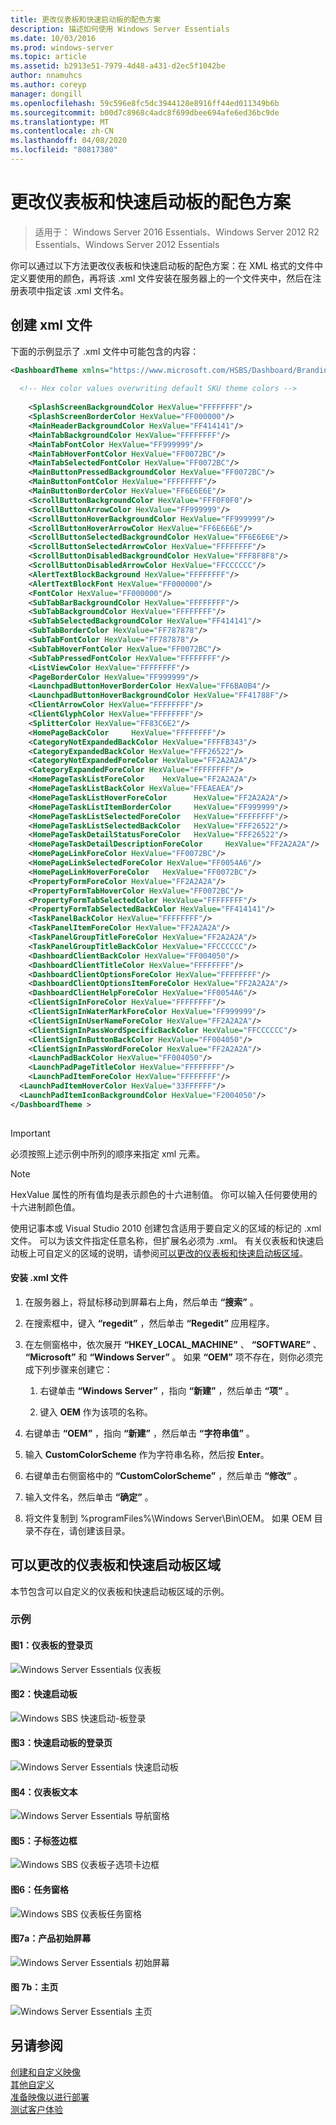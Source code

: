 ```yaml
---
title: 更改仪表板和快速启动板的配色方案
description: 描述如何使用 Windows Server Essentials
ms.date: 10/03/2016
ms.prod: windows-server
ms.topic: article
ms.assetid: b2913e51-7979-4d48-a431-d2ec5f1042be
author: nnamuhcs
ms.author: coreyp
manager: dongill
ms.openlocfilehash: 59c596e8fc5dc3944128e8916ff44ed011349b6b
ms.sourcegitcommit: b00d7c8968c4adc8f699dbee694afe6ed36bc9de
ms.translationtype: MT
ms.contentlocale: zh-CN
ms.lasthandoff: 04/08/2020
ms.locfileid: "80817380"
---
```

# <a name="change-the-color-scheme-of-the-dashboard-and-launchpad"></a>更改仪表板和快速启动板的配色方案

>适用于： Windows Server 2016 Essentials、Windows Server 2012 R2 Essentials、Windows Server 2012 Essentials

你可以通过以下方法更改仪表板和快速启动板的配色方案：在 XML 格式的文件中定义要使用的颜色，再将该 .xml 文件安装在服务器上的一个文件夹中，然后在注册表项中指定该 .xml 文件名。  
  
## <a name="create-the-xml-file"></a>创建 xml 文件  
 下面的示例显示了 .xml 文件中可能包含的内容：  
  
```xml  
<DashboardTheme xmlns="https://www.microsoft.com/HSBS/Dashboard/Branding/2010">  
  
  <!-- Hex color values overwriting default SKU theme colors -->  
  
    <SplashScreenBackgroundColor HexValue="FFFFFFFF"/>  
    <SplashScreenBorderColor HexValue="FF000000"/>  
    <MainHeaderBackgroundColor HexValue="FF414141"/>  
    <MainTabBackgroundColor HexValue="FFFFFFFF"/>  
    <MainTabFontColor HexValue="FF999999"/>  
    <MainTabHoverFontColor HexValue="FF0072BC"/>  
    <MainTabSelectedFontColor HexValue="FF0072BC"/>  
    <MainButtonPressedBackgroundColor HexValue="FF0072BC"/>  
    <MainButtonFontColor HexValue="FFFFFFFF"/>  
    <MainButtonBorderColor HexValue="FF6E6E6E"/>  
    <ScrollButtonBackgroundColor HexValue="FFF0F0F0"/>  
    <ScrollButtonArrowColor HexValue="FF999999"/>  
    <ScrollButtonHoverBackgroundColor HexValue="FF999999"/>  
    <ScrollButtonHoverArrowColor HexValue="FF6E6E6E"/>  
    <ScrollButtonSelectedBackgroundColor HexValue="FF6E6E6E"/>  
    <ScrollButtonSelectedArrowColor HexValue="FFFFFFFF"/>  
    <ScrollButtonDisabledBackgroundColor HexValue="FFF8F8F8"/>  
    <ScrollButtonDisabledArrowColor HexValue="FFCCCCCC"/>  
    <AlertTextBlockBackground HexValue="FFFFFFFF"/>  
    <AlertTextBlockFont HexValue="FF000000"/>  
    <FontColor HexValue="FF000000"/>  
    <SubTabBarBackgroundColor HexValue="FFFFFFFF"/>  
    <SubTabBackgroundColor HexValue="FFFFFFFF"/>  
    <SubTabSelectedBackgroundColor HexValue="FF414141"/>  
    <SubTabBorderColor HexValue="FF787878"/>  
    <SubTabFontColor HexValue="FF787878"/>  
    <SubTabHoverFontColor HexValue="FF0072BC"/>  
    <SubTabPressedFontColor HexValue="FFFFFFFF"/>  
    <ListViewColor HexValue="FFFFFFFF"/>  
    <PageBorderColor HexValue="FF999999"/>      
    <LaunchpadButtonHoverBorderColor HexValue="FF6BA0B4"/>  
    <LaunchpadButtonHoverBackgroundColor HexValue="FF41788F"/>  
    <ClientArrowColor HexValue="FFFFFFFF"/>  
    <ClientGlyphColor HexValue="FFFFFFFF"/>  
    <SplitterColor HexValue="FF83C6E2"/>  
    <HomePageBackColor     HexValue="FFFFFFFF"/>  
    <CategoryNotExpandedBackColor HexValue="FFFFB343"/>  
    <CategoryExpandedBackColor HexValue="FFF26522"/>  
    <CategoryNotExpandedForeColor HexValue="FF2A2A2A"/>  
    <CategoryExpandedForeColor HexValue="FFFFFFFF"/>  
    <HomePageTaskListForeColor    HexValue="FF2A2A2A"/>  
    <HomePageTaskListBackColor HexValue="FFEAEAEA"/>  
    <HomePageTaskListHoverForeColor      HexValue="FF2A2A2A"/>  
    <HomePageTaskListItemBorderColor     HexValue="FF999999"/>  
    <HomePageTaskListSelectedForeColor   HexValue="FFFFFFFF"/>  
    <HomePageTaskListSelectedBackColor   HexValue="FFF26522"/>  
    <HomePageTaskDetailStatusForeColor   HexValue="FFF26522"/>  
    <HomePageTaskDetailDescriptionForeColor     HexValue="FF2A2A2A"/>  
    <HomePageLinkForeColor HexValue="FF0072BC"/>  
    <HomePageLinkSelectedForeColor HexValue="FF0054A6"/>  
    <HomePageLinkHoverForeColor   HexValue="FF0072BC"/>  
    <PropertyFormForeColor HexValue="FF2A2A2A"/>  
    <PropertyFormTabHoverColor HexValue="FF0072BC"/>  
    <PropertyFormTabSelectedColor HexValue="FFFFFFFF"/>  
    <PropertyFormTabSelectedBackColor HexValue="FF414141"/>  
    <TaskPanelBackColor HexValue="FFFFFFFF"/>  
    <TaskPanelItemForeColor HexValue="FF2A2A2A"/>  
    <TaskPanelGroupTitleForeColor HexValue="FF2A2A2A"/>  
    <TaskPanelGroupTitleBackColor HexValue="FFCCCCCC"/>  
    <DashboardClientBackColor HexValue="FF004050"/>  
    <DashboardClientTitleColor HexValue="FFFFFFFF"/>  
    <DashboardClientOptionsForeColor HexValue="FFFFFFFF"/>  
    <DashboardClientOptionsItemForeColor HexValue="FF2A2A2A"/>  
    <DashboardClientHelpForeColor HexValue="FF0054A6"/>  
    <ClientSignInForeColor HexValue="FFFFFFFF"/>  
    <ClientSignInWaterMarkForeColor HexValue="FF999999"/>  
    <ClientSignInUserNameForeColor HexValue="FF2A2A2A"/>  
    <ClientSignInPassWordSpecificBackColor HexValue="FFCCCCCC"/>  
    <ClientSignInButtonBackColor HexValue="FF004050"/>  
    <ClientSignInPassWordForeColor HexValue="FF2A2A2A"/>  
    <LaunchPadBackColor HexValue="FF004050"/>  
    <LaunchPadPageTitleColor HexValue="FFFFFFFF"/>  
    <LaunchPadItemForeColor HexValue="FFFFFFFF"/>  
  <LaunchPadItemHoverColor HexValue="33FFFFFF"/>  
  <LaunchPadItemIconBackgroundColor HexValue="F2004050"/>  
</DashboardTheme >  
  
```  
  
> [!IMPORTANT]
>  必须按照上述示例中所列的顺序来指定 xml 元素。  
  
> [!NOTE]
>  HexValue 属性的所有值均是表示颜色的十六进制值。 你可以输入任何要使用的十六进制颜色值。  
  
 使用记事本或 Visual Studio 2010 创建包含适用于要自定义的区域的标记的 .xml 文件。 可以为该文件指定任意名称，但扩展名必须为 .xml。 有关仪表板和快速启动板上可自定义的区域的说明，请参阅[可以更改的仪表板和快速启动板区域](Change-the-Color-Scheme-of-the-Dashboard-and-Launchpad.md#BKMK_Dashboard)。  
  
#### <a name="to-install-the-xml-file"></a>安装 .xml 文件  
  
1.  在服务器上，将鼠标移动到屏幕右上角，然后单击 **“搜索”** 。  
  
2.  在搜索框中，键入 **“regedit”** ，然后单击 **“Regedit”** 应用程序。  
  
3.  在左侧窗格中，依次展开 **“HKEY_LOCAL_MACHINE”** 、 **“SOFTWARE”** 、 **“Microsoft”** 和 **“Windows Server”** 。 如果 **“OEM”** 项不存在，则你必须完成下列步骤来创建它：  
  
    1.  右键单击 **“Windows Server”** ，指向 **“新建”** ，然后单击 **“项”** 。  
  
    2.  键入 **OEM** 作为该项的名称。  
  
4.  右键单击 **“OEM”** ，指向 **“新建”** ，然后单击 **“字符串值”** 。  
  
5.  输入 **CustomColorScheme** 作为字符串名称，然后按 **Enter**。  
  
6.  右键单击右侧窗格中的 **“CustomColorScheme”** ，然后单击 **“修改”** 。  
  
7.  输入文件名，然后单击 **“确定”** 。  
  
8.  将文件复制到 %programFiles%\Windows Server\Bin\OEM。 如果 OEM 目录不存在，请创建该目录。  
  
##  <a name="dashboard-and-launchpad-areas-that-can-be-changed"></a><a name="BKMK_Dashboard"></a>可以更改的仪表板和快速启动板区域  
 本节包含可以自定义的仪表板和快速启动板区域的示例。  
  
### <a name="examples"></a>示例  
  
####  <a name="figure-1-sign-in-page-of-the-dashboard"></a><a name="BKMK_Figure1"></a>图1：仪表板的登录页  
 ![Windows Server Essentials 仪表板](media/SBS8_ADK_Dashboard_Signin_RC.png "SBS8_ADK_Dashboard_Signin_RC")  
  
####  <a name="figure-2-launchpad"></a><a name="BKMK_Figure2"></a>图2：快速启动板  
 ![Windows SBS 快速启动&#45;板登录](media/SBS8_ADK_LaunchpadSignin2.png "SBS8_ADK_LaunchpadSignin2")  
  
####  <a name="figure-3-sign-in-page-of-the-launchpad"></a><a name="BKMK_Figure3"></a>图3：快速启动板的登录页  
 ![Windows Server Essentials 快速启动板](media/SBS8_ADK_Launchpad_Signin_RC.png "SBS8_ADK_Launchpad_Signin_RC")  
  
####  <a name="figure-4-dashboard-text"></a><a name="BKMK_Figure4"></a>图4：仪表板文本  
 ![Windows Server Essentials 导航窗格](media/SBS8_ADK_Navigation_RC.png "SBS8_ADK_Navigation_RC")  
  
####  <a name="figure-5-subtab-border"></a><a name="BKMK_Figure5"></a>图5：子标签边框  
 ![Windows SBS 仪表板子选项卡边框](media/SBS8_ADK_DashboardSubtabborder.png "SBS8_ADK_DashboardSubtabborder")  
  
####  <a name="figure-6-task-pane"></a><a name="BKMK_Figure6"></a>图6：任务窗格  
 ![Windows SBS 仪表板任务窗格](media/SBS8_ADK_DashboardTaskPane.png "SBS8_ADK_DashboardTaskPane")  
  
####  <a name="figure-7a-product-splash-screen"></a><a name="BKMK_Figure9"></a>图7a：产品初始屏幕  
 ![Windows Server Essentials 初始屏幕](media/SBS8_ADK_productspalshscreen_RC.png "SBS8_ADK_productspalshscreen_RC")  
  
#### <a name="figure-7b-home-page"></a>图 7b：主页  
 ![Windows Server Essentials 主页](media/SBS8_ADK_Dashboard_HomePage_RC.png "SBS8_ADK_Dashboard_HomePage_RC")  
  
## <a name="see-also"></a>另请参阅  
 [创建和自定义映像](Creating-and-Customizing-the-Image.md)   
 [其他自定义](Additional-Customizations.md)   
 [准备映像以进行部署](Preparing-the-Image-for-Deployment.md)   
 [测试客户体验](Testing-the-Customer-Experience.md)